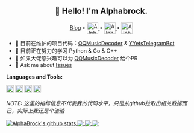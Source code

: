 <h2 align="center">👋 Hello! I'm Alphabrock.</h2>
<p align="center">
  <a href="https://blog.yaourt.cn">Blog</a> •
  <a href="https://t.me/AlphaBrock">
  <img align="center" alt="AlphaBrock | CodeSandbox" width="30px" src="https://cdn.jsdelivr.net/gh/AlphaBrock/md_img/macos/20200909112621.svg" />
</a> •
  <a href="https://twitter.com/O_AlphaBrock">
    <img align="center" alt="AlphaBrock | Twitter" width="30px" src="https://cdn.jsdelivr.net/gh/AlphaBrock/md_img/macos/20200909112836.svg" />
  </a> •
  <a href="https://www.coolapk.com/u/462146">
  <img align="center" alt="AlphaBrock | Coolapk" width="30px" src="https://cdn.jsdelivr.net/gh/AlphaBrock/md_img/macos/20200909112954.png" />
</a>
</p>

- 🔭 目前在维护的项目代码：[QQMusicDecoder](https://github.com/AlphaBrock/MusicDecoder) & [YYetsTelegramBot](https://github.com/AlphaBrock/YYetsTelegramBot)
- 🌱 目前正在努力的学习 Python & Go & C++
- 👯 如果大佬感兴趣可以为 [QQMusicDecoder](https://github.com/AlphaBrock/MusicDecoder) 给个PR
- 💬 Ask me about [Issues](https://github.com/AlphaBrock/AlphaBrock/issues)

**Languages and Tools:**  

<code><img height="20" src="https://cdn.jsdelivr.net/gh/AlphaBrock/md_img/macos/20200909113605.png"></code>
<code><img height="20" src="https://cdn.jsdelivr.net/gh/AlphaBrock/md_img/macos/20200909113714.svg"></code>
<code><img height="20" src="https://cdn.jsdelivr.net/gh/AlphaBrock/md_img/macos/20200909113838.png"></code>
<code><img height="20" src="https://cdn.jsdelivr.net/gh/AlphaBrock/md_img/macos/20200909114004.png"></code>

*NOTE: 这里的指标信息不代表我的代码水平，只是从github拉取出相关数据而已，实际上我还是个渣渣*

<a href="https://github.com/AlphaBrock">
  <img align="center" src="https://github-readme-stats.anuraghazra1.vercel.app/api?username=AlphaBrock&show_icons=true&include_all_commits=true&theme=dracula&count_private=true" alt="AlphaBrock's github stats" />
</a>
<a href="https://github.com/AlphaBrock">
  <img align="center" src="https://github-readme-stats.anuraghazra1.vercel.app/api/top-langs/?username=AlphaBrock&layout=compact&theme=dracula" />
</a>
<a href="https://github.com/AlphaBrock/YYetsTelegramBot">
  <img align="center" src="https://github-readme-stats.anuraghazra1.vercel.app/api/pin/?username=AlphaBrock&repo=YYetsTelegramBot&show_owner=true&theme=dracula" />
</a>    
<a href="https://github.com/AlphaBrock/MusicDecoder">
  <img align="center" src="https://github-readme-stats.anuraghazra1.vercel.app/api/pin/?username=rizhiyi&repo=MusicDecoder&theme=dracula&show_owner=true" />
</a>

